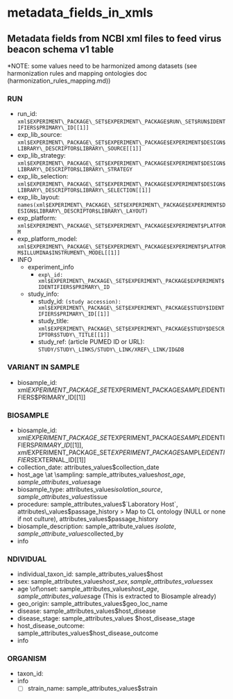 # metadata\_fields\_in\_xmls

## Metadata fields from NCBI xml files to feed virus beacon schema v1 table

\*NOTE: some values need to be harmonized among datasets (see harmonization rules and mapping ontologies doc (harmonization\_rules\_mapping.md))



### RUN
* run\_id:   `xml$EXPERIMENT\_PACKAGE\_SET$EXPERIMENT\_PACKAGE$RUN\_SET$RUN$IDENTIFIERS$PRIMARY\_ID[[1]]`
* exp\_lib\_source: `xml$EXPERIMENT\_PACKAGE\_SET$EXPERIMENT\_PACKAGE$EXPERIMENT$DESIGN$LIBRARY\_DESCRIPTOR$LIBRARY\_SOURCE[[1]]`
* exp\_lib\_strategy: `xml$EXPERIMENT\_PACKAGE\_SET$EXPERIMENT\_PACKAGE$EXPERIMENT$DESIGN$LIBRARY\_DESCRIPTOR$LIBRARY\_STRATEGY`
* exp\_lib\_selection:  `xml$EXPERIMENT\_PACKAGE\_SET$EXPERIMENT\_PACKAGE$EXPERIMENT$DESIGN$LIBRARY\_DESCRIPTOR$LIBRARY\_SELECTION[[1]]`
* exp\_lib\_layout: `names(xml$EXPERIMENT\_PACKAGE\_SET$EXPERIMENT\_PACKAGE$EXPERIMENT$DESIGN$LIBRARY\_DESCRIPTOR$LIBRARY\_LAYOUT)`
* exp\_platform: `xml$EXPERIMENT\_PACKAGE\_SET$EXPERIMENT\_PACKAGE$EXPERIMENT$PLATFORM`
* exp\_platform\_model: `xml$EXPERIMENT\_PACKAGE\_SET$EXPERIMENT\_PACKAGE$EXPERIMENT$PLATFORM$ILLUMINA$INSTRUMENT\_MODEL[[1]]`
* INFO
	* experiment\_info
		* `exp\_id: xml$EXPERIMENT\_PACKAGE\_SET$EXPERIMENT\_PACKAGE$EXPERIMENT$IDENTIFIERS$PRIMARY\_ID`
	* study\_info: 
		* study\_id: `(study accession): xml$EXPERIMENT\_PACKAGE\_SET$EXPERIMENT\_PACKAGE$STUDY$IDENTIFIERS$PRIMARY\_ID[[1]]`
		* study\_title: `xml$EXPERIMENT\_PACKAGE\_SET$EXPERIMENT\_PACKAGE$STUDY$DESCRIPTOR$STUDY\_TITLE[[1]]`
		* study\_ref: (article PUMED ID or URL): `STUDY/STUDY\_LINKS/STUDY\_LINK/XREF\_LINK/ID&DB`

### VARIANT IN SAMPLE
* biosample\_id:   xml$EXPERIMENT\_PACKAGE\_SET$EXPERIMENT\_PACKAGE$SAMPLE$IDENTIFIERS$PRIMARY\_ID[[1]]

### BIOSAMPLE 
* biosample\_id:  xml$EXPERIMENT\_PACKAGE\_SET$EXPERIMENT\_PACKAGE$SAMPLE$IDENTIFIERS$PRIMARY\_ID[[1]], xml$EXPERIMENT\_PACKAGE\_SET$EXPERIMENT\_PACKAGE$SAMPLE$IDENTIFIERS$EXTERNAL\_ID[[1]]
* collection\_date: attributes\_values$collection\_date 
* host\_age \at \sampling: sample\_attributes\_values$host\_age, sample\_attributes\_values$age
* biosample\_type: attributes\_values$isolation\_source, sample\_attributes\_values$tissue
* procedure: sample\_attributes\_values$`Laboratory Host`, attributes\_values$passage\_history \> Map to CL ontology (NULL or none if not culture), attributes\_values$passage\_history 
* biosample\_description: sample\_attribute\_values $isolate, sample\_attribute\_values$collected\_by
* info

### NDIVIDUAL 
* individual\_taxon\_id: sample\_attributes\_values$host
* sex:  sample\_attributes\_values$host\_sex, sample\_attributes\_values$sex
* age \of\onset: sample\_attributes\_values$host\_age, sample\_attributes\_values$age (This is extracted to Biosample already)
* geo\_origin: sample\_attributes\_values$geo\_loc\_name 
* disease:  sample\_attributes\_values$host\_disease
* disease\_stage: sample\_attributes\_values $host\_disease\_stage
* host\_disease\_outcome: sample\_attributes\_values$host\_disease\_outcome
* info 

### ORGANISM
* taxon\_id:    
* info
	* [ ] strain\_name: sample\_attributes\_values$strain
